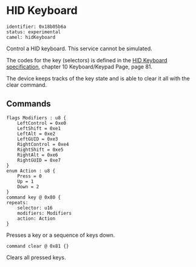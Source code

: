 # HID Keyboard

    identifier: 0x18b05b6a
    status: experimental
    camel: hidKeyboard
    
Control a HID keyboard. This service cannot be simulated.

The codes for the key (selectors) is defined in the [HID Keyboard
specification](https://usb.org/sites/default/files/hut1_21.pdf), chapter 10 Keyboard/Keypad Page, page 81.

The device keeps tracks of the key state and is able to clear it all with the clear command.

## Commands

    flags Modifiers : u8 {
        LeftControl = 0xe0
        LeftShift = 0xe1
        LeftAlt = 0xe2
        LeftGUID = 0xe3
        RightControl = 0xe4
        RightShift = 0xe5
        RightAlt = 0xe6
        RightGUID = 0xe7
    }
    enum Action : u8 {
        Press = 0
        Up = 1
        Down = 2
    }
    command key @ 0x80 {
    repeats:
        selector: u16
        modifiers: Modifiers
        action: Action
    }
    
Presses a key or a sequence of keys down.

    command clear @ 0x81 {}
    
Clears all pressed keys.

